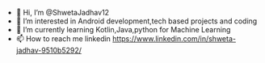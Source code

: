 - 👋 Hi, I’m @ShwetaJadhav12
- 👀 I’m interested in Android development,tech based projects and coding
- 🌱 I’m currently learning  Kotlin,Java,python for Machine Learning
- 📫 How to reach me linkedin https://www.linkedin.com/in/shweta-jadhav-9510b5292/
